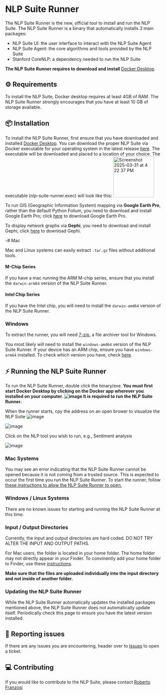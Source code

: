 # NLP Suite Runner

The NLP Suite Runner is the new, official tool to install and run the NLP Suite.
The NLP Suite Runner is a binary that automatically installs 3 main packages:

- NLP Suite UI: the user interface to interact with the NLP Suite Agent
- NLP Suite Agent: the core algorithms and tools provided by the NLP Suite
- Stanford CoreNLP: a dependency needed to run the NLP Suite

**The NLP Suite Runner requires to download and install** [Docker Desktop](https://www.docker.com/products/docker-desktop/).

## ⚙️ Requirements

To install the NLP Suite, Docker desktop requires at least 4GB of RAM.
The NLP Suite Runner strongly encourages that you have at least 10 GB of storage available.

## 📦 Installation

To install the NLP Suite Runner, first ensure that you have downloaded and installed [Docker Desktop](https://www.docker.com/products/docker-desktop/).
You can download the proper NLP Suite via Docker executable for your operating system in the latest release [here](https://github.com/NLP-Suite/nlp-suite-runner/releases/latest).
The executable will be downloaded and placed to a location of your choice. The executable (nlp-suite-runner.exec) will look like this: <img width="131" alt="Screenshot 2025-03-31 at 4 22 37 PM" src="https://github.com/user-attachments/assets/df863362-df60-4bcc-b266-e56932ff9717" />


To run GIS (Geographic Information System) mapping via **Google Earth Pro**, rather than the default Python Folium, you need to download and install Google Earth Pro; click [here](https://www.google.com/earth/download/gep/agree.html?hl=en-GB) to download Google Earth Pro.

To display network graphs via **Gephi**, you need to download and install Gephi; click [here](https://gephi.org/users/download/) to download Gephi. 

-# Mac

Mac and Linux systems can easily extract `.tar.gz` files without additional tools.

#### M-Chip Series

If you have a mac running the ARM M-chip series, ensure that you install the `darwin-arm64` version of the NLP Suite Runner.

#### Intel Chip Series

If you have the Intel chip, you will need to install the `darwin-amd64` version of the NLP Suite Runner.

### Windows

To extract the runner, you will need [7-zip](https://www.7-zip.org/), a file archiver tool for Windows.

You most likely will need to install the `windows-amd64` version of the NLP Suite Runner.
If your device has an ARM chip, ensure you have `windows-arm64` installed. To check which version you have, check [here](https://www.tenforums.com/tutorials/176966-how-check-if-processor-32-bit-64-bit-arm-windows-10-a.html).

## ⚡️ Running the NLP Suite Runner

To run the NLP Suite Runner, double click the binary/exe.
**You must first start Docker Desktop by clicking on the Docker app wherever you installed on your computer.
![image](https://github.com/user-attachments/assets/0b881596-c8b8-47e7-a63d-522475ffee4e)
It is required to run the NLP Suite Runner.**

When the runner starts, cpy the address on an open brower to visualize the NLP Suite 
![image](https://github.com/user-attachments/assets/bea8b5ab-10b6-472d-b039-fc882b877900)

![image](https://github.com/user-attachments/assets/fe12e55b-8af0-4b9b-8392-652eed9ad1ef)

Click on the NLP tool you wish to run, e.g., Sentiment analysis

![image](https://github.com/user-attachments/assets/a1d157e1-87bd-42f5-8cc5-98a107f0e508)


### Mac Systems

You may see an error indicating that the NLP Suite Runner cannot be opened because it is not coming from a trusted source.
This is expected to occur the first time you run the NLP Suite Runner. To start the runner, follow [these instructions to allow the NLP Suite Runner to open.](https://www.macworld.com/article/672947/how-to-open-a-mac-app-from-an-unidentified-developer.html#:~:text=Open%20System%20Settings.-,Go%20to%20Privacy%20%26%20Security.,Click%20the%20Open%20Anyway%20button.)

### Windows / Linux Systems

There are no known issues for starting and running the NLP Suite Runner at this time.

### Input / Output Directories
Currently, the input and output directories are hard coded. DO NOT TRY ALTER THE INPUT AND OUTPUT PATHS.

For Mac users, the folder is located in your home folder. The home folder may not directly appear in your Finder. To convinently add your home folder to Finder, use these [instructions](https://www.tomsguide.com/how-to/how-to-find-the-home-folder-on-mac-and-add-it-to-finder).

**Make sure that the files are uploaded individually into the input directory and not inside of another folder.**

### Updating the NLP Suite Runner

While the NLP Suite Runner automatically updates the installed packages mentioned above, the NLP Suite Runner does not automatically update itself.
Periodically check this page to ensure you have the latest version installed.

## 📣 Reporting issues

If there are any issues you are encountering, header over to [Issues](https://github.com/NLP-Suite/nlp-suite-runner/issues) to open a ticket.

## 💻 Contributing

If you would like to contribute to the NLP Suite, please contact [Roberto Franzosi](https://sociology.emory.edu/people/bios/Franzosi-Roberto.html)
